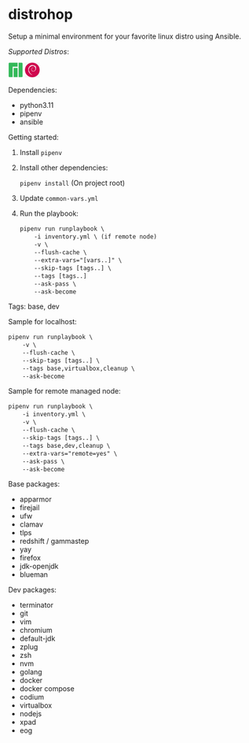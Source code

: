 # distrohop

Setup a minimal environment for your favorite linux distro using Ansible.

_Supported Distros_:

<p float="left">
    <img src="images/manjaro-icon.png" width="30" height="30"/>
    <img src="images/debian-icon.png" width="30" height="30"/>
</p>

Dependencies:

- python3.11
- pipenv
- ansible

Getting started:

1. Install `pipenv`

2. Install other dependencies:

   `pipenv install` (On project root)

3. Update `common-vars.yml`

4. Run the playbook:

   ```
   pipenv run runplaybook \
       -i inventory.yml \ (if remote node)
       -v \
       --flush-cache \
       --extra-vars="[vars..]" \
       --skip-tags [tags..] \
       --tags [tags..]
       --ask-pass \
       --ask-become
   ```

Tags: base, dev

Sample for localhost:

```
pipenv run runplaybook \
    -v \
    --flush-cache \
    --skip-tags [tags..] \
    --tags base,virtualbox,cleanup \
    --ask-become
```

Sample for remote managed node:

```
pipenv run runplaybook \
    -i inventory.yml \
    -v \
    --flush-cache \
    --skip-tags [tags..] \
    --tags base,dev,cleanup \
    --extra-vars="remote=yes" \
    --ask-pass \
    --ask-become
```

Base packages:

- apparmor
- firejail
- ufw
- clamav
- tlps
- redshift / gammastep
- yay
- firefox
- jdk-openjdk
- blueman

Dev packages:

- terminator
- git
- vim
- chromium
- default-jdk
- zplug
- zsh
- nvm
- golang
- docker
- docker compose
- codium
- virtualbox
- nodejs
- xpad
- eog
